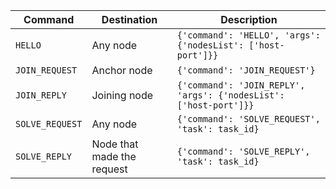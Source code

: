 | Command | Destination | Description |
| --- | --- | --- |
| `HELLO` | Any node | ```{'command': 'HELLO', 'args': {'nodesList': ['host-port']}}```  |
| `JOIN_REQUEST` | Anchor node | ```{'command': 'JOIN_REQUEST'}``` |
| `JOIN_REPLY` | Joining node | ```{'command': 'JOIN_REPLY', 'args': {'nodesList': ['host-port']}}``` |
| `SOLVE_REQUEST` | Any node | ```{'command': 'SOLVE_REQUEST', 'task': task_id}``` |
| `SOLVE_REPLY` | Node that made the request | ```{'command': 'SOLVE_REPLY', 'task': task_id}``` |
